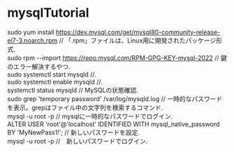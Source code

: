 # mysqlTutorial

sudo yum install https://dev.mysql.com/get/mysql80-community-release-el7-3.noarch.rpm // 「.rpm」ファイルは、Linux用に開発されたパッケージ形式.  
sudo rpm --import https://repo.mysql.com/RPM-GPG-KEY-mysql-2022 // 鍵のエラー解決するやつ.  
sudo systemctl start mysqld //.  
sudo systemctl enable mysqld //.  
systemctl status mysqld // MySQLの状態確認.  
sudo grep 'temporary password' /var/log/mysqld.log // 一時的なパスワードを表示。grepはファイル中の文字列を検索するコマンド.   
mysql -u root -p // mysqlに一時的なパスワードでログイン.  
ALTER USER 'root'@'localhost' IDENTIFIED WITH mysql_native_password BY 'MyNewPass1!'; // 新しいパスワードを設定.  
mysql -u root -p //　新しいパスワードでログイン.   


